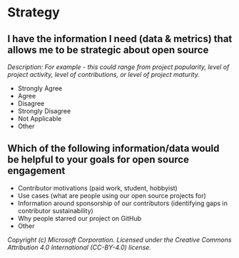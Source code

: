 # Strategy

## I have the information I need (data & metrics) that allows me to be strategic about open source

_Description: For example - this could range from project popularity, level of project activity, level of contributions, or level of project maturity._

- Strongly Agree
- Agree
- Disagree
- Strongly Disagree
- Not Applicable
- Other

## Which of the following information/data would be helpful to your goals for open source engagement

- Contributor motivations (paid work, student, hobbyist)
- Use cases (what are people using our open source projects for)
- Information around sponsorship of our contributors (identifying gaps in contributor sustainability)
- Why people starred our project on GitHub
- Other

_Copyright (c) Microsoft Corporation. Licensed under the Creative Commons Attribution 4.0 International (CC-BY-4.0) license._
